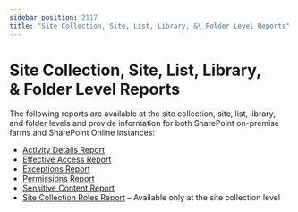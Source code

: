 ```yaml
---
sidebar_position: 2117
title: "Site Collection, Site, List, Library, &\_Folder Level Reports"
---
```


# Site Collection, Site, List, Library, & Folder Level Reports

The following reports are available at the site collection, site, list, library, and folder levels and provide information for both SharePoint on-premise farms and SharePoint Online instances:

* [Activity Details Report](ActivityDetails "Activity Details Report")
* [Effective Access Report](EffectiveAccess "Effective Access Report")
* [Exceptions Report](Exceptions "Exceptions Report")
* [Permissions Report](Permissions "Permissions Report")
* [Sensitive Content Report](SensitiveContent "Sensitive Content Report")
* [Site Collection Roles Report](SiteCollectionRoles "Site Collection Roles Report") – Available only at the site collection level
